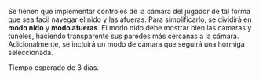 Se tienen que implementar controles de la cámara del jugador de tal forma que sea facil navegar el nido y las afueras. Para simplificarlo, se dividirá en **modo nido** y **modo afueras**. El modo nido debe mostrar bien las cámaras y túneles, haciendo transparente sus paredes más cercanas a la cámara. Adicionalmente, se incluirá un modo de cámara que seguirá una hormiga seleccionada.

Tiempo esperado de 3 días.
